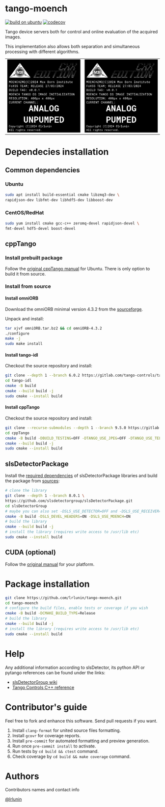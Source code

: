 # tango-moench

[![build on ubuntu](https://github.com/lrlunin/tango-moench/actions/workflows/build-and-test.yml/badge.svg)](https://github.com/lrlunin/tango-moench/actions/workflows/build-and-test.yml)
[![codecov](https://codecov.io/gh/lrlunin/tango-moench/graph/badge.svg?token=LL0LMRQDJP)](https://codecov.io/gh/lrlunin/tango-moench)

Tango device servers both for control and online evaluation of the acquired images.

This implementation also allows both separation and simultaneous processing with different algorithms.

| | |
|-|-| 
| ![](resources/preview_ANALOG_UNPUMPED.png) | ![](resources/preview_ANALOG_PUMPED.png) | 

# Dependecies installation

## Common dependencies

### Ubuntu

```bash
sudo apt install build-essential cmake libzmq3-dev \
rapidjson-dev libfmt-dev libhdf5-dev libboost-dev
```

### CentOS/RedHat

```bash
sudo yum install cmake gcc-c++ zeromq-devel rapidjson-devel \
fmt-devel hdf5-devel boost-devel
```

## cppTango

### Install prebuilt package

Follow the [original cppTango manual](https://gitlab.com/tango-controls/cppTango/-/blob/main/INSTALL.md) for Ubuntu. There is only option to build it from source.

### Install from source

#### Install omniORB

Download the omniORB minimal version 4.3.2 from the [sourceforge](https://sourceforge.net/projects/omniorb/files/omniORB/omniORB-4.3.2/omniORB-4.3.2.tar.bz2/download).

Unpack and install:

```bash
tar xjvf omniORB.tar.bz2 && cd omniORB-4.3.2
./configure
make -j 
sudo make install
```

#### Install tango-idl

Checkout the source repository and install:

```bash
git clone --depth 1 --branch 6.0.2 https://gitlab.com/tango-controls/tango-idl.git
cd tango-idl
cmake -B build
cmake --build build -j
sudo cmake --install build
```

#### Install cppTango

Checkout the source repository and install:

```bash
git clone --recurse-submodules --depth 1 --branch 9.5.0 https://gitlab.com/tango-controls/cppTango.git
cd cppTango
cmake -B build -DBUILD_TESTING=OFF -DTANGO_USE_JPEG=OFF -DTANGO_USE_TELEMETRY=OFF -DCMAKE_BUILD_TYPE=Release
cmake --build build -j
sudo cmake --install build
```

## slsDetectorPackage

Install the [required dependencies](https://slsdetectorgroup.github.io/devdoc/dependencies.html) of slsDetectorPackage libraries and build the package from [sources](https://github.com/slsdetectorgroup/slsDetectorPackage):

```bash
# clone the library
git clone --depth 1 --branch 8.0.1 \
https://github.com/slsdetectorgroup/slsDetectorPackage.git
cd slsDetectorGroup
# maybe you can also set -DSLS_USE_DETECTOR=OFF and -DSLS_USE_RECEIVER=OFF if somehow you have to save space
cmake -B build -DSLS_DEVEL_HEADERS=ON -DSLS_USE_MOENCH=ON
# build the library
cmake --build build -j
# install the library (requires write access to /usr/lib etc)
sudo cmake --install build
```

## CUDA (optional)

Follow the [original manual](https://docs.nvidia.com/cuda/cuda-installation-guide-linux/index.html#package-manager-installation) for your platform.

# Package installation

```bash
git clone https://github.com/lrlunin/tango-moench.git
cd tango-moench
# configure the build files, enable tests or coverage if you wish
cmake -B build -DCMAKE_BUILD_TYPE=Release
# build the library
cmake --build build -j
# install the library (requires write access to /usr/lib etc)
sudo cmake --install build
```

# Help

Any additional information according to slsDetector, its python API or pytango references can be found under the links:

* [slsDetectorGroup wiki](https://slsdetectorgroup.github.io/devdoc/pydetector.html)
* [Tango Controls C++ reference](https://tango-controls.readthedocs.io/en/latest/getting-started/development/cpp/index.html)

# Contributor's guide

Feel free to fork and enhance this software. Send pull requests if you want. 

1. Install `clang-format` for united source files formatting.
2. Install `gcovr` for coverage reports.
3. Install `pre-commit` for automated formatting and preview generation.
4. Run once `pre-commit install` to activate.
5. Run tests by `cd build && ctest` command.
6. Check coverage by `cd build && make coverage` command.

# Authors

Contributors names and contact info

[@lrlunin](https://github.com/lrlunin)
